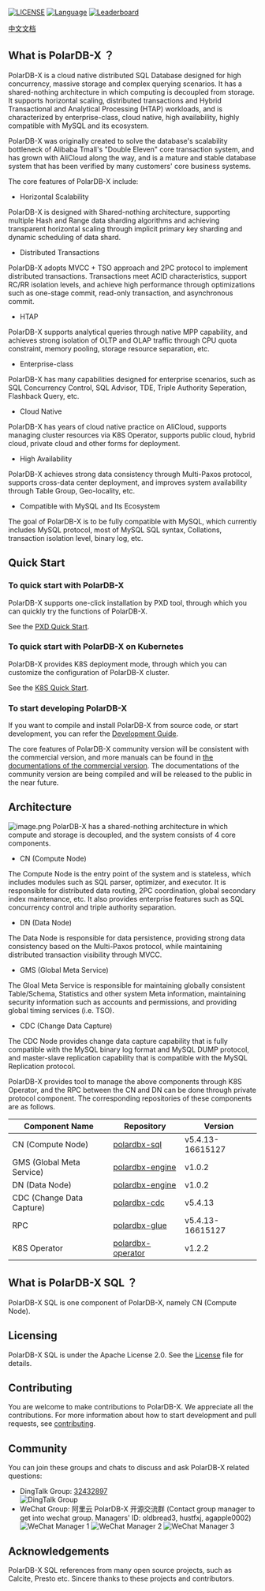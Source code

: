 
[![LICENSE](https://img.shields.io/badge/License-Apache%202.0-green.svg)](https://github.com/polardb/polardbx-sql/blob/main/LICENSE)
[![Language](https://img.shields.io/badge/Language-Java-blue.svg)](https://www.java.com/)
[![Leaderboard](https://img.shields.io/badge/PolarDB--X-Check%20Your%20Contribution-orange)](https://opensource.alibaba.com/contribution_leaderboard/details?projectValue=polardb-x)

[中文文档](https://polardbx.com)

## What is PolarDB-X ？
PolarDB-X is a cloud native distributed SQL Database designed for high concurrency, massive storage and complex querying scenarios. It has a shared-nothing architecture in which computing is decoupled from storage. It supports horizontal scaling, distributed transactions and Hybrid Transactional and Analytical Processing (HTAP) workloads, and is characterized by enterprise-class, cloud native, high availability, highly compatible with MySQL and its ecosystem.

PolarDB-X was originally created to solve the database's scalability bottleneck of Alibaba Tmall's "Double Eleven" core transaction system, and has grown with AliCloud along the way, and is a mature and stable database system that has been verified by many customers' core business systems.


The core features of PolarDB-X include:

- Horizontal Scalability

PolarDB-X is designed with Shared-nothing architecture, supporting multiple Hash and Range data sharding algorithms and achieving transparent horizontal scaling through implicit primary key sharding and dynamic scheduling of data shard.


- Distributed Transactions

PolarDB-X adopts MVCC + TSO approach and 2PC protocol to implement distributed transactions. Transactions meet ACID characteristics, support RC/RR isolation levels, and achieve high performance through optimizations such as one-stage commit, read-only transaction, and asynchronous commit.


- HTAP

PolarDB-X supports analytical queries through native MPP capability, and achieves strong isolation of OLTP and OLAP traffic through CPU quota constraint, memory pooling, storage resource separation, etc.


- Enterprise-class

PolarDB-X has many capabilities designed for enterprise scenarios, such as SQL Concurrency Control, SQL Advisor, TDE, Triple Authority Seperation, Flashback Query, etc.


- Cloud Native

PolarDB-X has years of cloud native practice on AliCloud, supports managing cluster resources via K8S Operator, supports public cloud, hybrid cloud, private cloud and other forms for deployment.


- High Availability

PolarDB-X achieves strong data consistency through Multi-Paxos protocol, supports cross-data center deployment, and improves system availability through Table Group, Geo-locality, etc.


- Compatible with MySQL and Its Ecosystem

The goal of PolarDB-X is to be fully compatible with MySQL, which currently includes MySQL protocol, most of MySQL SQL syntax, Collations, transaction isolation level, binary log, etc.


## Quick Start
### To quick start with PolarDB-X
PolarDB-X supports one-click installation by PXD tool, through which you can quickly try the functions of PolarDB-X.

See the [PXD Quick Start](docs/en/quickstart.md).

### To quick start with PolarDB-X on Kubernetes
PolarDB-X provides K8S deployment mode, through which you can customize the configuration of PolarDB-X cluster.

See the [K8S Quick Start](https://github.com/polardb/polardbx-operator#quick-start).

### To start developing PolarDB-X
If you want to compile and install PolarDB-X from source code, or start development, you can refer the [Development Guide](docs/en/quickstart-development.md).

The core features of PolarDB-X community version will be consistent with the commercial version, and more manuals can be found in [the documentations of the commercial version](https://www.alibabacloud.com/help/doc-detail/71252.htm). The documentations of the community version are being compiled and will be released to the public in the near future.

## Architecture
![image.png](docs/architecture.png)
PolarDB-X has a shared-nothing architecture in which compute and storage is decoupled, and the system consists of 4 core components.

- CN (Compute Node)

The Compute Node is the entry point of the system and is stateless, which includes modules such as SQL parser, optimizer, and executor. It is responsible for distributed data routing, 2PC coordination, global secondary index maintenance, etc. It also provides enterprise features such as SQL concurrency control and triple authority separation.


- DN (Data Node)

The Data Node is responsible for data persistence, providing strong data consistency based on the Multi-Paxos protocol, while maintaining distributed transaction visibility through MVCC.


- GMS (Global Meta Service)

The Gloal Meta Service is responsible for maintaining globally consistent Table/Schema, Statistics and other system Meta information, maintaining security information such as accounts and permissions, and providing global timing services (i.e. TSO).


- CDC (Change Data Capture)

The CDC Node provides change data capture capability that is fully compatible with the MySQL binary log format and MySQL DUMP protocol, and master-slave replication capability that is compatible with the MySQL Replication protocol.


PolarDB-X provides tool to manage the above components through K8S Operator, and the RPC between the CN and DN can be done through private protocol component. The corresponding repositories of these components are as follows.

| **Component Name**        | **Repository**                                                    | **Version** |
|---------------------------|-------------------------------------------------------------------|---|
| CN (Compute Node)         | [polardbx-sql](https://github.com/polardb/polardbx-sql)           | v5.4.13-16615127 |
| GMS (Global Meta Service) | [polardbx-engine](https://github.com/polardb/polardbx-engine)     | v1.0.2 |
| DN (Data Node)            | [polardbx-engine](https://github.com/polardb/polardbx-engine)     | v1.0.2 |
| CDC (Change Data Capture) | [polardbx-cdc](https://github.com/polardb/polardbx-cdc)           | v5.4.13 |
| RPC                       | [polardbx-glue](https://github.com/polardb/polardbx-glue)         | v5.4.13-16615127 |
| K8S Operator              | [polardbx-operator](https://github.com/polardb/polardbx-operator) | v1.2.2 |


## What is PolarDB-X SQL ？
PolarDB-X SQL is one component of PolarDB-X, namely CN (Compute Node).


## Licensing
PolarDB-X SQL is under the Apache License 2.0. See the [License](LICENSE) file for details.


## Contributing

You are welcome to make contributions to PolarDB-X. We appreciate all the contributions. For more information about how to start development and pull requests, see [contributing](CONTRIBUTING.md).


## Community
You can join these groups and chats to discuss and ask PolarDB-X related questions:
 - DingTalk Group: [32432897](https://h5.dingtalk.com/circle/healthCheckin.html?dtaction=os&corpId=dingc5456617ca6ab502e1cc01e222598659&1b3d4=1ec1b&cbdbhh=qwertyuiop#/)  
   ![DingTalk Group](docs/images/dingtalk_group.jpg)
 - WeChat Group: 阿里云 PolarDB-X 开源交流群 (Contact group manager to get into wechat group. Managers' ID: oldbread3, hustfxj, agapple0002)   
   ![WeChat Manager 1](docs/images/wechat_manager_a.jpg)  ![WeChat Manager 2](docs/images/wechat_manager_b.jpg) ![WeChat Manager 3](docs/images/wechat_manager_c.jpg)

   

## Acknowledgements
PolarDB-X SQL references from many open source projects, such as Calcite, Presto etc. Sincere thanks to these projects and contributors.
